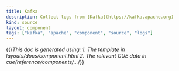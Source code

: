 ```yaml
---
title: Kafka
description: Collect logs from [Kafka](https://kafka.apache.org)
kind: source
layout: component
tags: ["kafka", "apache", "component", "source", "logs"]
---
```


{{/*This doc is generated using:
     1. The template in layouts/docs/component.html
2. The relevant CUE data in cue/reference/components/...*/}}
